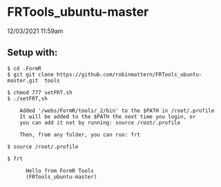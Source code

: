 # FRTools_ubuntu-master

  12/03/2021 11:59am

## Setup with:

    $ cd .FormR
    $ git git clone https://github.com/robinmattern/FRTools_ubuntu-master.git  tools

    $ chmod 777 setFRT.sh
    $ ./setFRT,sh

	    Added '/webs/FormR/tools/_2/bin' to the $PATH in /root/.profile
	    It will be added to the $PATH the next time you login, or
	    you can add it not by running: source /root/.profile

        Then, from any folder, you can run: frt

    $ source /root/.profile

    $ frt

          Hello from FormR Tools
          (FRTools_ubuntu-master)

